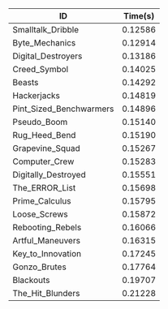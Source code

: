 |ID|Time(s)|
|-|-|
|Smalltalk_Dribble|0.12586|
|Byte_Mechanics|0.12914|
|Digital_Destroyers|0.13186|
|Creed_Symbol|0.14025|
|Beasts|0.14292|
|Hackerjacks|0.14819|
|Pint_Sized_Benchwarmers|0.14896|
|Pseudo_Boom|0.15140|
|Rug_Heed_Bend|0.15190|
|Grapevine_Squad|0.15267|
|Computer_Crew|0.15283|
|Digitally_Destroyed|0.15551|
|The_ERROR_List|0.15698|
|Prime_Calculus|0.15795|
|Loose_Screws|0.15872|
|Rebooting_Rebels|0.16066|
|Artful_Maneuvers|0.16315|
|Key_to_Innovation|0.17245|
|Gonzo_Brutes|0.17764|
|Blackouts|0.19707|
|The_Hit_Blunders|0.21228|
